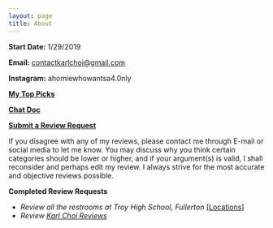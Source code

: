 ```yaml
---
layout: page
title: About
---
```


**Start Date:** 1/29/2019

**Email:** contactkarlchoi@gmail.com

**Instagram:** ahomiewhowantsa4.0nly

**[My Top Picks](https://sites.google.com/view/kcrpicks/home)** 

**[Chat Doc](https://docs.google.com/document/d/1C-9SIC4WWSs9bhI2UnltUULVV8B3MNgmkgHM5sqdd5g/edit?usp=sharing)**

**[Submit a Review Request](https://goo.gl/forms/HJT99az0q7oc94rD2)**

If you disagree with any of my reviews, please contact me through E-mail or social media to let me know. You may discuss why you think
certain categories should be lower or higher, and if your argument(s) is valid, I shall reconsider and perhaps edit my review. I always
strive for the most accurate and objective reviews possible.

**Completed Review Requests**

- *Review all the restrooms at Troy High School, Fullerton* [[Locations]](https://karlcxu.github.io/KarlChoiReviews/Locations.html)
- *Review [Karl Choi Reviews](https://karlcxu.github.io/KarlChoiReviews/2019/01/29/Kcxreviews.html)*
